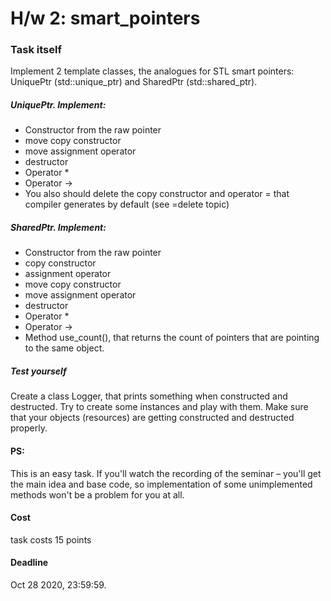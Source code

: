 # H/w 2: smart_pointers

### Task itself
Implement 2 template classes, the analogues for STL smart pointers: UniquePtr (std::unique_ptr) and SharedPtr (std::shared_ptr).

##### UniquePtr. Implement:
+ Constructor from the raw pointer
+ move copy constructor
+ move assignment operator
+ destructor
+ Operator *
+ Operator ->
+ You also should delete the copy constructor and operator = that compiler generates by default (see =delete topic)

##### SharedPtr. Implement:
+ Constructor from the raw pointer
+ copy constructor
+ assignment operator
+ move copy constructor
+ move assignment operator
+ destructor
+ Operator *
+ Operator ->
+ Method use_count(), that returns the count of pointers that are pointing to the same object.


##### Test yourself
Create a class Logger, that prints something when constructed and destructed. Try to create some instances and play with them. Make sure that your objects (resources) are getting constructed and destructed properly.

#### PS:
This is an easy task. If you'll watch the recording of the seminar – you'll get the main idea and base code, so implementation of some unimplemented methods won't be a problem for you at all.

#### Cost
task costs 15 points

#### Deadline
Oct 28 2020, 23:59:59.
